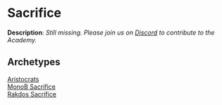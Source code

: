 <!-- This page is automatically generated by Myr: do not update it manually. -->
<!-- Changes directly applied here will be lost. -->
<!-- If you plan to update this page, please update the template at https://github.com/Pauperformance/pauperformance-bot -->
<!-- Templates can be found under pauperformance-bot/resources/templates/ -->
# Sacrifice

**Description**: _Still missing. Please join us on [Discord](https://discord.gg/fYQbpjjkQ3) to contribute to the Academy._

## **Archetypes**

[Aristocrats](../archetypes/Aristocrats.html)  
[MonoB Sacrifice](../archetypes/MonoB%20Sacrifice.html)  
[Rakdos Sacrifice](../archetypes/Rakdos%20Sacrifice.html)  

